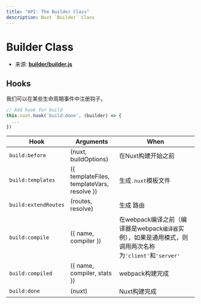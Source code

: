 ```yaml
---
title: "API: The Builder Class"
description: Nuxt `Builder` Class
---
```


# Builder Class

- 来源: **[builder/builder.js](https://github.com/nuxt/nuxt.js/blob/dev/packages/builder/src/builder.js)**

## Hooks

我们可以在某些生命周期事件中注册钩子。

```js
// Add hook for build
this.nuxt.hook('build:done', (builder) => {
  ...
})
```

Hook                 | Arguments                                  | When
---------------------|--------------------------------------------|----------------------------------------------------------------------------------------------------------------------------------------
`build:before`       | (nuxt, buildOptions)                       | 在Nuxt构建开始之前
`build:templates`    | ({ templateFiles, templateVars, resolve }) | 生成`.nuxt`模板文件
`build:extendRoutes` | (routes, resolve)                          | 生成 路由
`build:compile`      | ({ name, compiler })                       | 在webpack编译之前（编译器是webpack`编译器`实例），如果是通用模式，则调用两次名称为`'client'`和`'server'`
`build:compiled`     | ({ name, compiler, stats })                | webpack构建完成
`build:done`         | (nuxt)                                     | Nuxt构建完成
